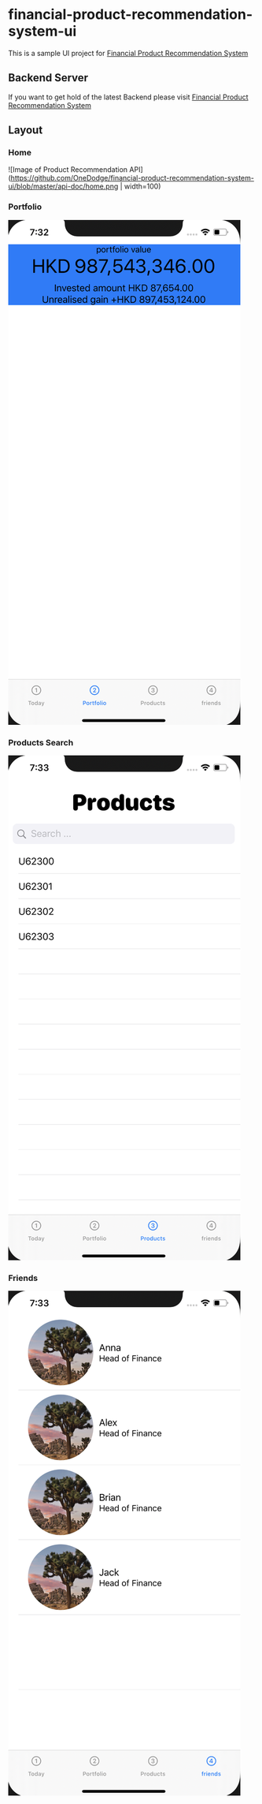# financial-product-recommendation-system-ui

This is a sample UI project for [Financial Product Recommendation System](https://github.com/OneDodge/financial-product-recommendation-system)

## Backend Server
If you want to get hold of the latest Backend please visit [Financial Product Recommendation System](https://github.com/OneDodge/financial-product-recommendation-system)


## Layout
### Home
![Image of Product Recommendation API](https://github.com/OneDodge/financial-product-recommendation-system-ui/blob/master/api-doc/home.png | width=100)

### Portfolio
![Image of Product Recommendation API](api-doc/portfolio.png)

### Products Search
![Image of Product Recommendation API](api-doc/products_search.png)

### Friends
![Image of Product Recommendation API](api-doc/friends.png)
